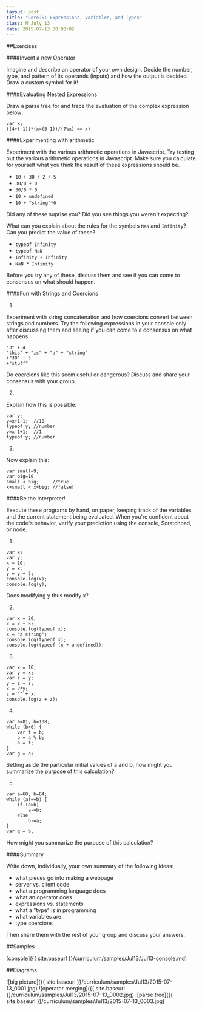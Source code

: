 ```yaml
---
layout: post
title: "CoreJS: Expressions, Variables, and Types"
class: M July 13
date: 2015-07-13 00:00:02
---
```


##Exercises

####Invent a new Operator

Imagine and describe an operator of your own design.  Decide the number, type, and pattern of its operands (inputs) and how the output is decided.  Draw a custom symbol for it!


####Evaluating Nested Expressions

Draw a parse tree for and trace the evaluation of the complex expression below:

```
var x;
((4+(-1))*(x=(5-1))/(7%x) == x)
```

####Experimenting with arithmetic

Experiment with the various arithmetic operations in Javascript. Try testing out the various arithmetic operations in Javascript. Make sure you calculate for yourself what you think the result of these expressions should be.

-   `10 + 30 / 2 / 5`
-   `30/0 + 0`
-   `30/0 * 0`
-   `10 + undefined`
-   `10 + "string"*0`

Did any of these suprise you? Did you see things you weren't expecting? 

What can you explain about the rules for the symbols `NaN` and `Infinity`? Can you predict the value of these?

-   `typeof Infinity`
-   `typeof NaN`
-   `Infinity + Infinity`
-   `NaN * Infinity`

Before you try any of these, discuss them and see if you can come to consensus on what should happen.

####Fun with Strings and Coercions

1. 

Experiment with string concatenation and how coercions convert between strings and numbers. Try the following expressions in your console only after discussing them and seeing if you can come to a consensus on what happens.

```
"3" + 4
"this" + "is" + "a" + "string"
+"30" + 5
+"stuff"
```

Do coercions like this seem useful or dangerous? Discuss and share your consensus with your group.

2.

Explain how this is possible:

```
var y;
y=x+1-1;  //10
typeof y; //number
y=x-1+1;  //1
typeof y; //number
```

3.

Now explain this:

```
var small=9;
var big=10
small < big;     //true
x+small < x+big; //false!
```

####Be the Interpreter!

Execute these programs by hand, on paper, keeping track of the variables and the current statement being evaluated.  When you're confident about the code's behavior, verify your prediction using the console, Scratchpad, or node.

1.

```
var x;
var y;
x = 10;
y = x;
y = y + 5;
console.log(x);
console.log(y);
```
Does modifying y thus modify x?

2.

```
var x = 20;
x = x + 5;
console.log(typeof x);
x = "a string";
console.log(typeof x);
console.log(typeof (x + undefined));
```

3.

```
var x = 10;
var y = x;
var z = y;
y = z + z;
x = 2*y;
z = "" + x;
console.log(z + z);
```

4.

```
var a=81, b=108;
while (b>0) {
	var t = b;
	b = a % b;
	a = t;
}
var g = a;
```
Setting aside the particular initial values of a and b, how might you summarize the purpose of this calculation?


5.

```
var a=60, b=84;
while (a!==b) {
	if (a>b)
		a-=b;
	else
		b-=a;
}
var g = b;
```
How might you summarize the purpose of this calculation?


####Summary

Write down, individually, your own summary of the following ideas:

-   what pieces go into making a webpage
-   server vs. client code
-   what a programming language does
-	what an operator does
-   expressions vs. statements
-   what a "type" is in programming
-   what variables are
-   type coercions

Then share them with the rest of your group and discuss your answers.

##Samples

[console]({{ site.baseurl }}/curriculum/samples/Jul13/Jul13-console.md)

##Diagrams

![big picture]({{ site.baseurl }}/curriculum/samples/Jul13/2015-07-13_0001.jpg)
![operator merging]({{ site.baseurl }}/curriculum/samples/Jul13/2015-07-13_0002.jpg)
![parse tree]({{ site.baseurl }}/curriculum/samples/Jul13/2015-07-13_0003.jpg)

